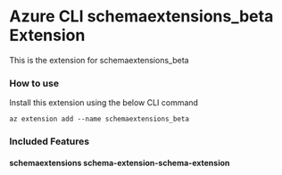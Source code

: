 # Azure CLI schemaextensions_beta Extension #
This is the extension for schemaextensions_beta

### How to use ###
Install this extension using the below CLI command
```
az extension add --name schemaextensions_beta
```

### Included Features ###
#### schemaextensions schema-extension-schema-extension ####